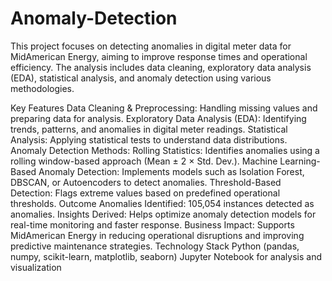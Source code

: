 # Anomaly-Detection
This project focuses on detecting anomalies in digital meter data for MidAmerican Energy, aiming to improve response times and operational efficiency. The analysis includes data cleaning, exploratory data analysis (EDA), statistical analysis, and anomaly detection using various methodologies.


Key Features
Data Cleaning & Preprocessing: Handling missing values and preparing data for analysis.
Exploratory Data Analysis (EDA): Identifying trends, patterns, and anomalies in digital meter readings.
Statistical Analysis: Applying statistical tests to understand data distributions.
Anomaly Detection Methods:
Rolling Statistics: Identifies anomalies using a rolling window-based approach (Mean ± 2 × Std. Dev.).
Machine Learning-Based Anomaly Detection: Implements models such as Isolation Forest, DBSCAN, or Autoencoders to detect anomalies.
Threshold-Based Detection: Flags extreme values based on predefined operational thresholds.
Outcome
Anomalies Identified: 105,054 instances detected as anomalies.
Insights Derived: Helps optimize anomaly detection models for real-time monitoring and faster response.
Business Impact: Supports MidAmerican Energy in reducing operational disruptions and improving predictive maintenance strategies.
Technology Stack
Python (pandas, numpy, scikit-learn, matplotlib, seaborn)
Jupyter Notebook for analysis and visualization

